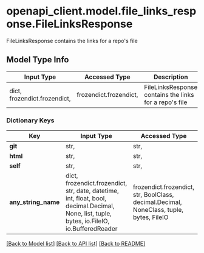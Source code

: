 # openapi_client.model.file_links_response.FileLinksResponse

FileLinksResponse contains the links for a repo's file

## Model Type Info
Input Type | Accessed Type | Description | Notes
------------ | ------------- | ------------- | -------------
dict, frozendict.frozendict,  | frozendict.frozendict,  | FileLinksResponse contains the links for a repo&#x27;s file | 

### Dictionary Keys
Key | Input Type | Accessed Type | Description | Notes
------------ | ------------- | ------------- | ------------- | -------------
**git** | str,  | str,  |  | [optional] 
**html** | str,  | str,  |  | [optional] 
**self** | str,  | str,  |  | [optional] 
**any_string_name** | dict, frozendict.frozendict, str, date, datetime, int, float, bool, decimal.Decimal, None, list, tuple, bytes, io.FileIO, io.BufferedReader | frozendict.frozendict, str, BoolClass, decimal.Decimal, NoneClass, tuple, bytes, FileIO | any string name can be used but the value must be the correct type | [optional]

[[Back to Model list]](../../README.md#documentation-for-models) [[Back to API list]](../../README.md#documentation-for-api-endpoints) [[Back to README]](../../README.md)

